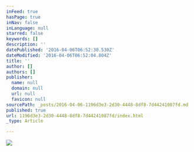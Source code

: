 ```yaml
---
inFeed: true
hasPage: true
inNav: false
inLanguage: null
starred: false
keywords: []
description: ''
datePublished: '2016-04-06T06:52:30.530Z'
dateModified: '2016-04-06T06:52:04.804Z'
title: ''
author: []
authors: []
publisher:
  name: null
  domain: null
  url: null
  favicon: null
sourcePath: _posts/2016-04-06-1196d3e3-2d30-4448-8df8-7d44241087fd.md
published: true
url: 1196d3e3-2d30-4448-8df8-7d44241087fd/index.html
_type: Article

---
```

![](https://the-grid-user-content.s3-us-west-2.amazonaws.com/709e32d9-b9c9-497f-8788-eee5d6c9058d.png)